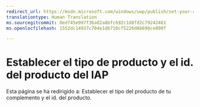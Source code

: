 ```yaml
---
redirect_url: https://msdn.microsoft.com/windows/uwp/publish/set-your-add-on-product-id
translationtype: Human Translation
ms.sourcegitcommit: 0edf45e997f36a82a8bfcb92c1d8fd2c79242461
ms.openlocfilehash: 1552dc14937c704e1db710cf5226d8b698ce890f

---
```


# Establecer el tipo de producto y el id. del producto del IAP

Esta página se ha redirigido a: Establecer el tipo del producto de tu complemento y el id. del producto.



<!--HONumber=Aug16_HO3-->


